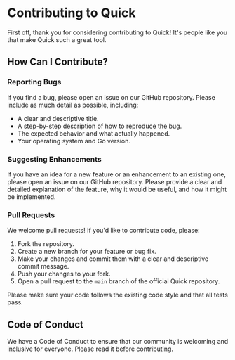 # Contributing to Quick

First off, thank you for considering contributing to Quick! It's people like you that make Quick such a great tool.

## How Can I Contribute?

### Reporting Bugs

If you find a bug, please open an issue on our GitHub repository. Please include as much detail as possible, including:

- A clear and descriptive title.
- A step-by-step description of how to reproduce the bug.
- The expected behavior and what actually happened.
- Your operating system and Go version.

### Suggesting Enhancements

If you have an idea for a new feature or an enhancement to an existing one, please open an issue on our GitHub repository. Please provide a clear and detailed explanation of the feature, why it would be useful, and how it might be implemented.

### Pull Requests

We welcome pull requests! If you'd like to contribute code, please:

1. Fork the repository.
2. Create a new branch for your feature or bug fix.
3. Make your changes and commit them with a clear and descriptive commit message.
4. Push your changes to your fork.
5. Open a pull request to the `main` branch of the official Quick repository.

Please make sure your code follows the existing code style and that all tests pass.

## Code of Conduct

We have a Code of Conduct to ensure that our community is welcoming and inclusive for everyone. Please read it before contributing.
